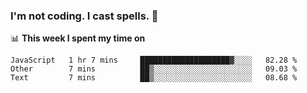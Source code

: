 ### I'm not coding. I cast spells. 🎩

📊 **This week I spent my time on**
<!--START_SECTION:waka-->
```text
JavaScript   1 hr 7 mins     ████████████████████▓░░░░   82.28 % 
Other        7 mins          ██▒░░░░░░░░░░░░░░░░░░░░░░   09.03 % 
Text         7 mins          ██▒░░░░░░░░░░░░░░░░░░░░░░   08.68 % 
```
<!--END_SECTION:waka-->
